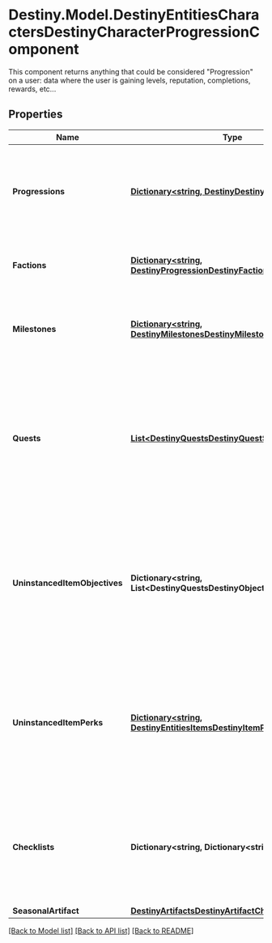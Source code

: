 # Destiny.Model.DestinyEntitiesCharactersDestinyCharacterProgressionComponent
This component returns anything that could be considered \"Progression\" on a user: data where the user is gaining levels, reputation, completions, rewards, etc...

## Properties

Name | Type | Description | Notes
------------ | ------------- | ------------- | -------------
**Progressions** | [**Dictionary&lt;string, DestinyDestinyProgression&gt;**](DestinyDestinyProgression.md) | A Dictionary of all known progressions for the Character, keyed by the Progression&#39;s hash.  Not all progressions have user-facing data, but those who do will have that data contained in the DestinyProgressionDefinition. | [optional] 
**Factions** | [**Dictionary&lt;string, DestinyProgressionDestinyFactionProgression&gt;**](DestinyProgressionDestinyFactionProgression.md) | A dictionary of all known Factions, keyed by the Faction&#39;s hash. It contains data about this character&#39;s status with the faction. | [optional] 
**Milestones** | [**Dictionary&lt;string, DestinyMilestonesDestinyMilestone&gt;**](DestinyMilestonesDestinyMilestone.md) | Milestones are related to the simple progressions shown in the game, but return additional and hopefully helpful information for users about the specifics of the Milestone&#39;s status. | [optional] 
**Quests** | [**List&lt;DestinyQuestsDestinyQuestStatus&gt;**](DestinyQuestsDestinyQuestStatus.md) | If the user has any active quests, the quests&#39; statuses will be returned here.   Note that quests have been largely supplanted by Milestones, but that doesn&#39;t mean that they won&#39;t make a comeback independent of milestones at some point.   (Fun fact: quests came back as I feared they would, but we never looped back to populate this... I&#39;m going to put that in the backlog.) | [optional] 
**UninstancedItemObjectives** | **Dictionary&lt;string, List&lt;DestinyQuestsDestinyObjectiveProgress&gt;&gt;** | Sometimes, you have items in your inventory that don&#39;t have instances, but still have Objective information. This provides you that objective information for uninstanced items.   This dictionary is keyed by the item&#39;s hash: which you can use to look up the name and description for the overall task(s) implied by the objective. The value is the list of objectives for this item, and their statuses. | [optional] 
**UninstancedItemPerks** | [**Dictionary&lt;string, DestinyEntitiesItemsDestinyItemPerksComponent&gt;**](DestinyEntitiesItemsDestinyItemPerksComponent.md) | Sometimes, you have items in your inventory that don&#39;t have instances, but still have perks (for example: Trials passage cards). This gives you the perk information for uninstanced items.  This dictionary is keyed by item hash, which you can use to look up the corresponding item definition. The value is the list of perks states for the item. | [optional] 
**Checklists** | **Dictionary&lt;string, Dictionary&lt;string, bool&gt;&gt;** | The set of checklists that can be examined for this specific character, keyed by the hash identifier of the Checklist (DestinyChecklistDefinition)  For each checklist returned, its value is itself a Dictionary keyed by the checklist&#39;s hash identifier with the value being a boolean indicating if it&#39;s been discovered yet. | [optional] 
**SeasonalArtifact** | [**DestinyArtifactsDestinyArtifactCharacterScoped**](DestinyArtifactsDestinyArtifactCharacterScoped.md) |  | [optional] 

[[Back to Model list]](../README.md#documentation-for-models) [[Back to API list]](../README.md#documentation-for-api-endpoints) [[Back to README]](../README.md)

